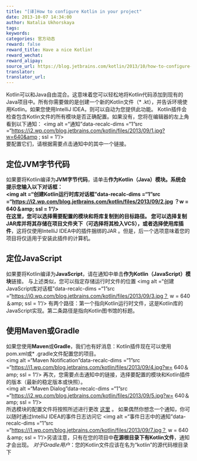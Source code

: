 ```yaml
---
title: "[译]How to configure Kotlin in your project"
date: 2013-10-07 14:34:00
author: Natalia Ukhorskaya
tags:
keywords:
categories: 官方动态
reward: false
reward_title: Have a nice Kotlin!
reward_wechat:
reward_alipay:
source_url: https://blog.jetbrains.com/kotlin/2013/10/how-to-configure-kotlin-in-your-project/
translator:
translator_url:
---
```


Kotlin可以和Java自由混合。这意味着您可以轻松地将Kotlin代码添加到现有的Java项目中。所有你需要做的是创建一个新的Kotlin文件（* .kt），并告诉环境使用Kotlin。如果您使用IntelliJ IDEA，则可以自动为您提供此功能。<span id =“more-1247”> </span>
Kotlin插件会检查包含Kotlin文件的所有模块是否正确配置。如果没有，您将在编辑器的左上角看到以下通知：
<img alt =“通知”data-recalc-dims =“1”src =“https://i2.wp.com/blog.jetbrains.com/kotlin/files/2013/09/1.jpg?w=640&amp ; ssl = 1“/> <br/>
要配置它们，请根据需要点击通知中的其中一个链接。
## 定位JVM字节代码

如果要将Kotlin编译为**JVM字节代码**，请单击**作为Kotlin（Java）模块。**系统会提示您输入以下对话框：<br/>
<img alt =“创建Kotlin运行时库对话框”data-recalc-dims =“1”src =“https://i2.wp.com/blog.jetbrains.com/kotlin/files/2013/09/2.jpg ？w = 640＆amp; ssl = 1“/> <br/>
在这里，您可以选择需要配置的模块和将库复制到的目标路径。
您可以选择复制JAR库并将其存储在项目文件夹下（可选择将其检入VCS），或者选择**使用库插件**，这将仅使用IntelliJ IDEA中的插件捆绑的JAR 。但是，后一个选项意味着您的项目将仅适用于安装此插件的计算机。
## 定位JavaScript

如果要将Kotlin编译为**JavaScript**，请在通知中单击**作为Kotlin（JavaScript）模块**链接。
与上述类似，您可以指定存储运行时文件的位置
<img alt =“创建JavaScript库对话框”data-recalc-dims =“1”src =“https://i0.wp.com/blog.jetbrains.com/kotlin/files/2013/09/3.jpg？ w = 640＆amp; ssl = 1“/>
有两个路径：第一个指向Kotlin运行时文件，这是Kotlin库的JavaScript实现。第二条路径是指向Kotlin图书馆的标题。
## 使用Maven或Gradle

如果您使用**Maven**或**Gradle**，我们也有好消息：Kotlin插件现在可以使用pom.xml或* .gradle文件配置您的项目。<br/>
<img alt =“Maven Notification”data-recalc-dims =“1”src =“https://i1.wp.com/blog.jetbrains.com/kotlin/files/2013/09/4.jpg?w= 640＆amp; ssl = 1“/>
再次，您需要点击通知中的链接，选择要配置的模块和Kotlin插件的版本（最新的稳定版本或快照）。<br/>
<img alt =“Maven Dialog”data-recalc-dims =“1”src =“https://i2.wp.com/blog.jetbrains.com/kotlin/files/2013/09/5.jpg?w= 640＆amp; ssl = 1“/> <br/>
所选模块的配置文件将按照所述进行更改 [这里](http://confluence.jetbrains.com/display/Kotlin/Kotlin+Build+Tools) 。
如果偶然你想念一个通知，你可以随时通过IntelliJ IDEA的事件日志访问它
<img alt =“事件日志中的通知”data-recalc-dims =“1”src =“https://i1.wp.com/blog.jetbrains.com/kotlin/files/2013/09/7.jpg？ w = 640＆amp; ssl = 1“/>另请注意，只有在您的项目中**在源根目录下有Kotlin文件**，通知才会出现。
<em>对于Gradle用户</em>：您的Kotlin文件应该在名为“kotlin”的源代码根目录下
